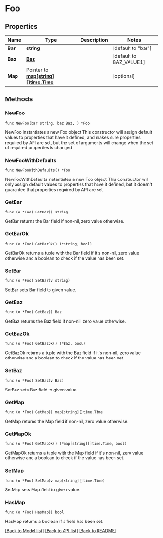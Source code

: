 # Foo

## Properties

Name | Type | Description | Notes
------------ | ------------- | ------------- | -------------
**Bar** | **string** |  | [default to "bar"]
**Baz** | [**Baz**](Baz.md) |  | [default to BAZ_VALUE1]
**Map** | Pointer to [**map[string][]time.Time**](array.md) |  | [optional] 

## Methods

### NewFoo

`func NewFoo(bar string, baz Baz, ) *Foo`

NewFoo instantiates a new Foo object
This constructor will assign default values to properties that have it defined,
and makes sure properties required by API are set, but the set of arguments
will change when the set of required properties is changed

### NewFooWithDefaults

`func NewFooWithDefaults() *Foo`

NewFooWithDefaults instantiates a new Foo object
This constructor will only assign default values to properties that have it defined,
but it doesn't guarantee that properties required by API are set

### GetBar

`func (o *Foo) GetBar() string`

GetBar returns the Bar field if non-nil, zero value otherwise.

### GetBarOk

`func (o *Foo) GetBarOk() (*string, bool)`

GetBarOk returns a tuple with the Bar field if it's non-nil, zero value otherwise
and a boolean to check if the value has been set.

### SetBar

`func (o *Foo) SetBar(v string)`

SetBar sets Bar field to given value.


### GetBaz

`func (o *Foo) GetBaz() Baz`

GetBaz returns the Baz field if non-nil, zero value otherwise.

### GetBazOk

`func (o *Foo) GetBazOk() (*Baz, bool)`

GetBazOk returns a tuple with the Baz field if it's non-nil, zero value otherwise
and a boolean to check if the value has been set.

### SetBaz

`func (o *Foo) SetBaz(v Baz)`

SetBaz sets Baz field to given value.


### GetMap

`func (o *Foo) GetMap() map[string][]time.Time`

GetMap returns the Map field if non-nil, zero value otherwise.

### GetMapOk

`func (o *Foo) GetMapOk() (*map[string][]time.Time, bool)`

GetMapOk returns a tuple with the Map field if it's non-nil, zero value otherwise
and a boolean to check if the value has been set.

### SetMap

`func (o *Foo) SetMap(v map[string][]time.Time)`

SetMap sets Map field to given value.

### HasMap

`func (o *Foo) HasMap() bool`

HasMap returns a boolean if a field has been set.


[[Back to Model list]](../README.md#documentation-for-models) [[Back to API list]](../README.md#documentation-for-api-endpoints) [[Back to README]](../README.md)


